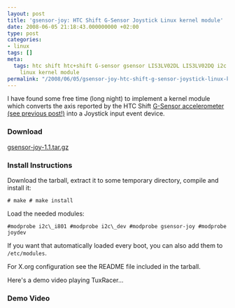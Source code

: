 ```yaml
---
layout: post
title: 'gsensor-joy: HTC Shift G-Sensor Joystick Linux kernel module'
date: 2008-06-05 21:18:43.000000000 +02:00
type: post
categories:
- linux
tags: []
meta:
  tags: htc shift htc+shift G-sensor gsensor LIS3LV02DL LIS3LV02DQ i2c SMBus gsensor-joy
    linux kernel module
permalink: "/2008/06/05/gsensor-joy-htc-shift-g-sensor-joystick-linux-kernel-module/"
---
```

I have found some free time (long night) to implement a kernel module which converts the axis reported by the HTC Shift [G-Sensor accelerometer (see previous post!)](/blog/2008/06/03/i2c-gsensor-lis3lv02dl-accelerometer-on-htc-shift-g-sensor/) into a Joystick input event device.

### Download

[gsensor-joy-1.1.tar.gz](/HTC/shift/gsensor/gsensor-joy-1.1.tar.gz)

### Install Instructions

Download the tarball, extract it to some temporary directory, compile and install it:

```
# make # make install
```

Load the needed modules:

```
#modprobe i2c\_i801 #modprobe i2c\_dev #modprobe gsensor-joy #modprobe joydev
```

If you want that automatically loaded every boot, you can also add them to `/etc/modules`.

For X.org configuration see the README file included in the tarball.

Here's a demo video playing TuxRacer...

<!--more-->

### Demo Video
